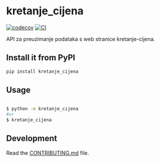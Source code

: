 
# kretanje_cijena

[![codecov](https://codecov.io/gh/brahle/kretanje-cijena/branch/main/graph/badge.svg?token=kretanje-cijena_token_here)](https://codecov.io/gh/brahle/kretanje-cijena)
[![CI](https://github.com/brahle/kretanje-cijena/actions/workflows/main.yml/badge.svg)](https://github.com/brahle/kretanje-cijena/actions/workflows/main.yml)

API za preuzimanje podataka s web stranice kretanje-cijena.


## Install it from PyPI

```bash
pip install kretanje_cijena
```

## Usage

```py
```

```bash
$ python -m kretanje_cijena
#or
$ kretanje_cijena
```

## Development

Read the [CONTRIBUTING.md](CONTRIBUTING.md) file.
